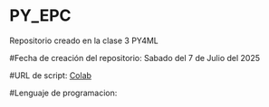 # PY_EPC
Repositorio creado en la clase 3 PY4ML

#Fecha de creación del repositorio: Sabado del 7 de Julio del 2025

#URL de script: [Colab](https://colab.research.google.com/drive/1L6imDB-U4J7l4Ftl36m7wV8ldqn5BFi7?pli=1&authuser=2#scrollTo=vs3edOvttSui)

#Lenguaje de programacion: [](https://upload.wikimedia.org/wikipedia/commons/thumb/c/c3/Python-logo-notext.svg/1869px-Python-logo-notext.svg.png)
